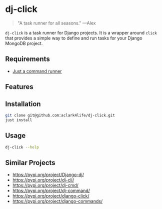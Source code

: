 # dj-click

> "A task runner for all seasons." —Alex

`dj-click` is a task runner for Django projects. It is a wrapper around `click` that provides a simple way to define and run tasks for your Django MongoDB project.

## Requirements

- [Just a command runner](https://github.com/casey/just)

## Features

## Installation

```bash
git clone git@github.com:aclark4life/dj-click.git
just install
```

## Usage

```bash
dj-click --help
```

## Similar Projects

- https://pypi.org/project/Django-dj/                                 
- https://pypi.org/project/dj-cli/                                                        
- https://pypi.org/project/dj-cmd/
- https://pypi.org/project/dj-command/                                  
- https://pypi.org/project/django-click/ 
- https://pypi.org/project/django-commands/
